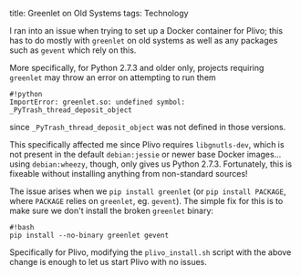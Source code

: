 title: Greenlet on Old Systems
tags: Technology

I ran into an issue when trying to set up a Docker container for Plivo; this
has to do mostly with `greenlet` on old systems as well as any packages such as
`gevent` which rely on this.

More specifically, for Python 2.7.3 and older only, projects requiring
`greenlet` may throw an error on attempting to run them

    #!python
    ImportError: greenlet.so: undefined symbol: _PyTrash_thread_deposit_object

since `_PyTrash_thread_deposit_object` was not defined in those versions.

This specifically affected me since Plivo requires `libgnutls-dev`, which is
not present in the default `debian:jessie` or newer base Docker images... using
`debian:wheezy`, though, only gives us Python 2.7.3. Fortunately, this is
fixeable without installing anything from non-standard sources!

The issue arises when we `pip install greenlet` (or `pip install PACKAGE`,
where `PACKAGE` relies on `greenlet`, eg. `gevent`). The simple fix for this is
to make sure we don't install the broken `greenlet` binary:

    #!bash
    pip install --no-binary greenlet gevent

Specifically for Plivo, modifying the `plivo_install.sh` script with the above
change is enough to let us start Plivo with no issues.
